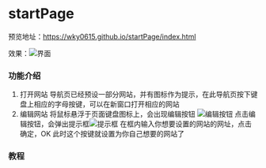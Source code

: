 # startPage
预览地址：https://wky0615.github.io/startPage/index.html

效果：![界面](http://ww1.sinaimg.cn/large/691e2a69ly1fnxanw0n2tj21ha0ov3yw.jpg)

### 功能介绍
1. 打开网站
导航页已经预设一部分网站，并有图标作为提示，在此导航页按下键盘上相应的字母按键，可以在新窗口打开相应的网站
2. 编辑网站
将鼠标悬浮于页面键盘图标上，会出现编辑按钮
![编辑按钮](http://ww1.sinaimg.cn/large/691e2a69ly1fnxbe2x13nj202i02dt8h.jpg)
点击编辑按钮，会弹出提示框![提示框](http://ww1.sinaimg.cn/large/691e2a69ly1fnxbf5islmj20bz04odfr.jpg)
在框内输入你想要设置的网站的网址，点击确定，OK
此时这个按键就设置为你自己想要的网站了
### 教程